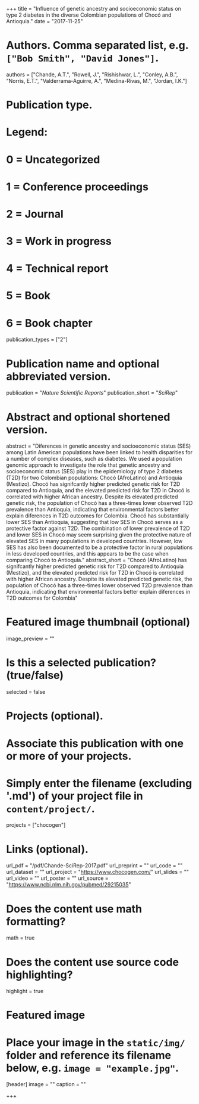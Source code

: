 +++
title = "Influence of genetic ancestry and socioeconomic status on type 2 diabetes in the diverse Colombian populations of Chocó and Antioquia."
date = "2017-11-25"

# Authors. Comma separated list, e.g. `["Bob Smith", "David Jones"]`.
authors = ["Chande, A.T.", "Rowell, J.", "Rishishwar, L.", "Conley, A.B.", "Norris, E.T.", "Valderrama-Aguirre, A.", "Medina-Rivas, M.", "Jordan, I.K."]

# Publication type.
# Legend:
# 0 = Uncategorized
# 1 = Conference proceedings
# 2 = Journal
# 3 = Work in progress
# 4 = Technical report
# 5 = Book
# 6 = Book chapter
publication_types = ["2"]

# Publication name and optional abbreviated version.
publication = "*Nature Scientific Reports*"
publication_short = "*SciRep*"

# Abstract and optional shortened version.
abstract = "Diferences in genetic ancestry and socioeconomic status (SES) among Latin American populations have been linked to health disparities for a number of complex diseases, such as diabetes. We used a population genomic approach to investigate the role that genetic ancestry and socioeconomic status (SES) play in the epidemiology of type 2 diabetes (T2D) for two Colombian populations: Chocó (AfroLatino) and Antioquia (Mestizo). Chocó has signifcantly higher predicted genetic risk for T2D compared to Antioquia, and the elevated predicted risk for T2D in Chocó is correlated with higher African ancestry. Despite its elevated predicted genetic risk, the population of Chocó has a three-times lower observed T2D prevalence than Antioquia, indicating that environmental factors better explain diferences in T2D outcomes for Colombia. Chocó has substantially lower SES than Antioquia, suggesting that low SES in Chocó serves as a protective factor against T2D. The combination of lower prevalence of T2D and lower SES in Chocó may seem surprising given the protective nature of elevated SES in many populations in developed countries. However, low SES has also been documented to be a protective factor in rural populations in less developed countries, and this appears to be the case when comparing Chocó to Antioquia."
abstract_short = "Chocó (AfroLatino) has signifcantly higher predicted genetic risk for T2D compared to Antioquia (Mestizo), and the elevated predicted risk for T2D in Chocó is correlated with higher African ancestry. Despite its elevated predicted genetic risk, the population of Chocó has a three-times lower observed T2D prevalence than Antioquia, indicating that environmental factors better explain diferences in T2D outcomes for Colombia"

# Featured image thumbnail (optional)
image_preview = ""

# Is this a selected publication? (true/false)
selected = false

# Projects (optional).
#   Associate this publication with one or more of your projects.
#   Simply enter the filename (excluding '.md') of your project file in `content/project/`.
projects = ["chocogen"]

# Links (optional).
url_pdf = "/pdf/Chande-SciRep-2017.pdf"
url_preprint = ""
url_code = ""
url_dataset = ""
url_project = "https://www.chocogen.com/"
url_slides = ""
url_video = ""
url_poster = ""
url_source = "https://www.ncbi.nlm.nih.gov/pubmed/29215035"

# Does the content use math formatting?
math = true

# Does the content use source code highlighting?
highlight = true

# Featured image
# Place your image in the `static/img/` folder and reference its filename below, e.g. `image = "example.jpg"`.
[header]
image = ""
caption = ""

+++

